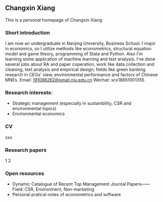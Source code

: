 ## Changxin Xiang
This is a personal homepage of Changxin Xiang
### Short introduction
I am now an undergraduate in Nanjing University, Business School. I major in economics, so I utilize methods like econometrics, structural equation model and game theory, programming of Stata and Python. Also I'm learning some application of machine learning and text analysis. I've done several jobs about RA and paper coperation, work like data collection and cleaning, text analysis and empirical design; fields like green banking research in CEOs' view, environmental performance and factors of Chinese MNEs.
Email: 191098262@smail.nju.edu.cn
Wechat: xcx18851001355
### Research interests:
- Strategic management (especially in sustanibility, CSR and environmental topics)
- Environmental economics
### CV
xxx
### Research papers
1
2
### Open resources
- Dynamic Catalogue of Recent Top Management Journal Papers——Field: CSR, Environment, Non-marketing
- Personal pratical notes of econometrics and software
